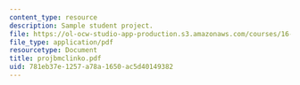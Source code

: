 ```yaml
---
content_type: resource
description: Sample student project.
file: https://ol-ocw-studio-app-production.s3.amazonaws.com/courses/16-810-engineering-design-and-rapid-prototyping-january-iap-2007/781eb37e1257a78a1650ac5d40149382_projbmclinko.pdf
file_type: application/pdf
resourcetype: Document
title: projbmclinko.pdf
uid: 781eb37e-1257-a78a-1650-ac5d40149382
---
```


